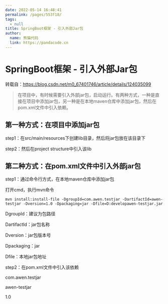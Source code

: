 ```yaml
---
date: 2022-05-14 16:48:41
permalink: /pages/553f18/
tags: 
  - null
title: SpringBoot框架 - 引入外部Jar包
author: 
  name: 熊猫代码
  link: https://pandacode.cn
---
```


# SpringBoot框架 - 引入外部Jar包

转载自：https://blog.csdn.net/m0_67401746/article/details/124035099

> 在项目中，有时候需要引入外部jar包，启动运行。有两种方式，一种是直接在项目中添加jar包，另一种是在本地maven仓库中添加jar包，然后在pom.xml文件中引入依赖。

## 第一种方式：在项目中添加jar包

step1：在src/main/resources下创建lib目录，然后将jar包放在该目录下

step2：然后在project structure中引入该lib

## 第二种方式：在pom.xml文件中引入外部jar包

step1：通过命令行方式，在本地maven仓库中添加jar包

打开cmd，执行mvn命令

`mvn install:install-file -DgroupId=com.awen.testjar -DartifactId=awen-testjar -Dversion=1.0 -Dpackaging=jar -Dfile=D:developawen-testjar.jar`

DgroupId：建议为包路径

DartifactId：jar包名称

Dversion：jar包版本号

Dpackaging：jar

Dfile：本地jar包地址



step2：在pom.xml文件中引入该依赖

com.awen.testjar

awen-testjar

1.0
